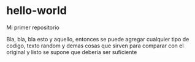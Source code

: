 # hello-world
Mi primer repositorio


Bla, bla, bla
esto y aquello, entonces se puede agregar cualquier tipo de codigo, texto random y demas cosas que sirven para comparar con el original y listo se supone que deberia ser suficiente
